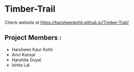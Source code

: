 # Timber-Trail
Check website at https://harsheenkohli.github.io/Timber-Trail/

## Project Members :
- Harsheen Kaur Kohli
- Anvi Kansal
- Harshita Goyal
- Ishita Lal
